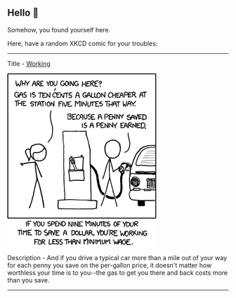 ## Hello 👀

Somehow, you found yourself here.

Here, have a random XKCD comic for your troubles:

-----------------------------------

Title - [Working](https://xkcd.com/951)

![Working](./random_comic.png)

Description - And if you drive a typical car more than a mile out of your way for each penny you save on the per-gallon price, it doesn't matter how worthless your time is to you--the gas to get you there and back costs more than you save.

-----------------------------------